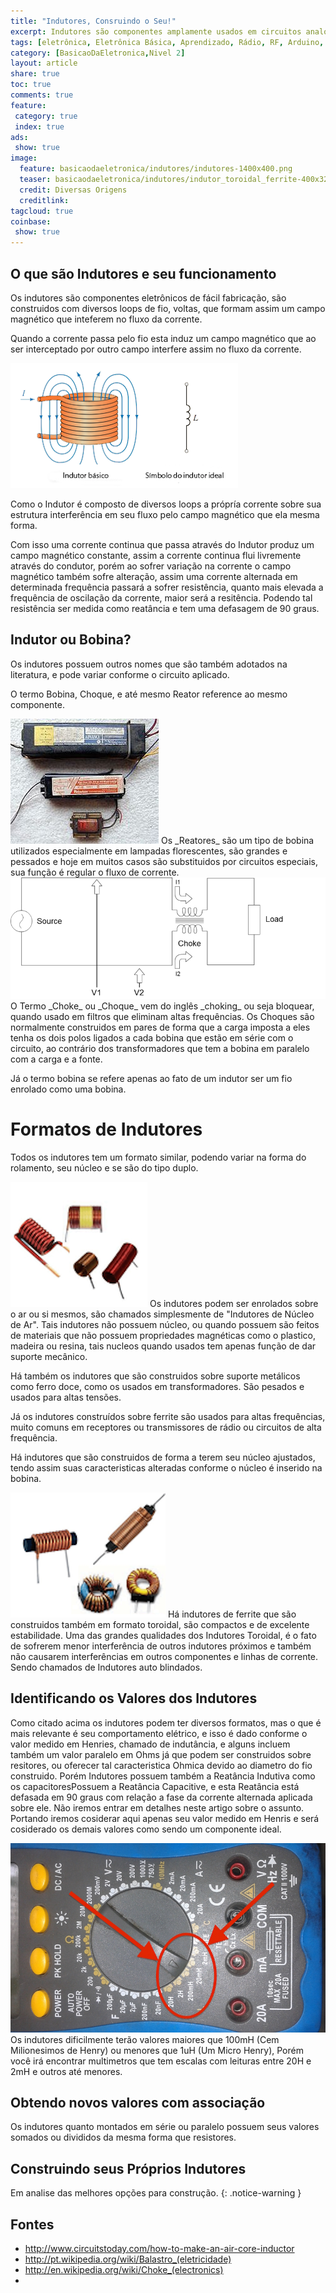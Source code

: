 ```yaml
---
title: "Indutores, Consruindo o Seu!"
excerpt: Indutores são componentes amplamente usados em circuitos analógicos, em especial receptores ou transmissores de rádio, porém podem ser usados em circuitos para filtragem de sinais, como filtros de bassa faixa, altos e baixos para caixas de som. Neste artigo falarei um pouco sobre a construção de indutores, porem o uso será em um sensor capacitivo para o Arduino.
tags: [eletrônica, Eletrônica Básica, Aprendizado, Rádio, RF, Arduino, Sensor, Capacitivo, Indutor, Choque, reator,  Passa Banda, Filtro, Passa Baixa, Tanque, Filtro Passa Alta, Conversor Analógico Digital, ADC, ACD]
category: [BasicaoDaEletronica,Nivel 2]
layout: article
share: true
toc: true
comments: true
feature:
 category: true
 index: true
ads: 
 show: true
image:
  feature: basicaodaeletronica/indutores/indutores-1400x400.png
  teaser: basicaodaeletronica/indutores/indutor_toroidal_ferrite-400x321.jpg
  credit: Diversas Origens
  creditlink: 
tagcloud: true
coinbase:
 show: true
--- 
```


## O que são Indutores e seu funcionamento

Os indutores são componentes eletrônicos de fácil fabricação, são 
construidos com diversos loops de fio, voltas, que formam assim um
campo magnético que inteferem no fluxo da corrente.

Quando a corrente passa pelo fio esta induz um campo magnético 
que ao ser interceptado por outro campo interfere assim no fluxo 
da corrente.

<img src="/images/basicaodaeletronica/indutores/indutor_basico_e_ideal-364x200.png" />

Como o Indutor é composto de diversos loops a própría corrente 
sobre sua estrutura interferência em seu fluxo pelo campo magnético 
que ela mesma forma.

Com isso uma corrente continua que passa através do Indutor produz
um campo magnético constante, assim a corrente continua flui 
livremente através do condutor, porém ao sofrer variação na corrente
o campo magnético também sofre alteração, assim uma corrente alternada
em determinada frequência passará a sofrer resistência, quanto mais
elevada a frequência de oscilação da corrente, maior será a resitência.
Podendo tal resistência ser medida como reatância e tem uma defasagem
de 90 graus.

## Indutor ou Bobina?

Os indutores possuem outros nomes que são também adotados na 
literatura, e pode variar conforme o circuito aplicado.

O termo Bobina, Choque, e até mesmo Reator reference ao mesmo 
componente. 

<img src="/images/basicaodaeletronica/indutores/magnetic_ballasts_237x200.jpg" />
Os _Reatores_ são um tipo de bobina utilizados especialmente 
em lampadas florescentes, são grandes e pessados e hoje em 
muitos casos são substituidos por circuitos especiais, sua 
função é regular o fluxo de corrente.

<img src="/images/basicaodaeletronica/indutores/common-mode-choke-800x308.png" />
O Termo _Choke_ ou _Choque_ vem do inglês _choking_ ou seja
bloquear, quando usado em filtros que eliminam altas frequências.
Os Choques são normalmente construidos em pares de forma que
a carga imposta a eles tenha os dois polos ligados a cada
bobina que estão em série com o circuito, ao contrário dos 
transformadores que tem a bobina em paralelo com a carga e a
fonte.

Já o termo bobina se refere apenas ao fato de um indutor ser
um fio enrolado como uma bobina.

# Formatos de Indutores

Todos os indutores tem um formato similar, podendo variar
na forma do rolamento, seu núcleo e se são do tipo duplo.

<img src="/images/basicaodaeletronica/indutores/indutor_nucleo_ar-219x200.png" /> 
Os indutores podem ser enrolados sobre o ar ou si mesmos,
são chamados simplesmente de "Indutores de Núcleo de Ar".
Tais indutores não possuem núcleo, ou quando possuem são
feitos de materiais que não possuem propriedades magnéticas
como o plastico, madeira ou resina, tais nucleos quando 
usados tem apenas função de dar suporte mecânico.


Há também os indutores que são construidos sobre suporte
metálicos como ferro doce, como os usados em transformadores.
São pesados e usados para altas tensões.

Já os indutores construídos sobre ferrite são usados para altas
frequências, muito comuns em receptores ou transmissores de rádio 
ou circuitos de alta frequência.

Há indutores que são construidos de forma a terem seu núcleo 
ajustados, tendo assim suas caracteristicas alteradas conforme
o núcleo é inserido na bobina.

<img src="/images/basicaodaeletronica/indutores/indutor_nucleo_ferrite-248x200.png" />
Há indutores de ferrite que são construidos também em formato
toroidal, são compactos e de excelente estabilidade. Uma das
grandes qualidades dos Indutores Toroidal, é o fato de sofrerem
menor interferência de outros indutores próximos e também não 
causarem interferências em outros componentes e linhas de corrente. 
Sendo chamados de Indutores auto blindados.

## Identificando os Valores dos Indutores

Como citado acima os indutores podem ter diversos formatos, mas o 
que é mais relevante é seu comportamento elétrico, e isso é dado
conforme o valor medido em Henries, chamado de indutância, e alguns 
incluem também um valor paralelo em Ohms já que podem ser construidos 
sobre resitores, ou oferecer tal caracteristica Ohmica devido ao 
diametro do fio construido. Porém Indutores possuem também a Reatância 
Indutiva como os capacitoresPossuem a Reatância Capacitive, e esta 
Reatância está defasada em 90 graus com relação a fase da corrente 
alternada aplicada sobre ele. Não iremos entrar em detalhes neste 
artigo sobre o assunto. Portando iremos cosiderar aqui apenas seu 
valor medido em Henris e será cosiderado os demais valores como 
sendo um componente ideal.

<img src="/images/basicaodaeletronica/indutores/escala_indutancia_multimetro_minipa_et-2082c-800x480.jpg" />
Os indutores dificilmente terão valores maiores que 100mH (Cem 
Milionesimos de Henry) ou menores que 1uH (Um Micro Henry),
Porém você irá encontrar multimetros que  tem escalas com leituras 
entre 20H e 2mH e outros até menores. 

## Obtendo novos valores com associação

Os indutores quanto montados em série ou paralelo possuem seus 
valores somados ou divididos da mesma forma que resistores.

## Construindo seus Próprios Indutores

Em analise das melhores opções para construção.
{: .notice-warning }

## Fontes
 
 * http://www.circuitstoday.com/how-to-make-an-air-core-inductor 
 * http://pt.wikipedia.org/wiki/Balastro_(eletricidade)
 * http://en.wikipedia.org/wiki/Choke_(electronics)
 * 